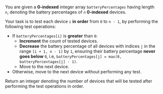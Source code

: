 You are given a **0-indexed** integer array `batteryPercentages` having length `n`, denoting the battery percentages of `n` **0-indexed** devices.

Your task is to test each device `i` **in order** from `0` to `n - 1`, by performing the following test operations:

- If `batteryPercentages[i]` is **greater** than `0`:
  + **Increment** the count of tested devices.
  + **Decrease** the battery percentage of all devices with indices `j` in the range `[i + 1, n - 1]` by `1`, ensuring their battery percentage **never goes below** `0`, i.e, `batteryPercentages[j] = max(0, batteryPercentages[j] - 1)`.
  + Move to the next device.
- Otherwise, move to the next device without performing any test.

Return an integer denoting the number of devices that will be tested after performing the test operations in order.